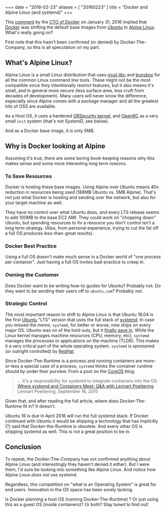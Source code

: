 +++
date = "2016-02-23"
aliases = [ "20160223" ]
title = "Docker and Alpine Linux (and systemd)"
+++

This [comment](https://news.ycombinator.com/item?id=11000827) by the
[CTO of Docker](https://www.docker.com/company/management) on January
31, 2016 implied that [Docker](https://www.docker.com) was shifting
the default base images from [Ubuntu](http://www.ubuntu.com) to
[Alpine Linux](http://alpinelinux.org).  What's really going
on?<!--more-->

First note that this hasn't been confirmed (or denied) by
Docker-The-Company, so this is all speculation on my part.

## What's Alpine Linux?

Alpine Linux is a small Linux distribution that uses [musl
libc](http://www.musl-libc.org) and [busybox](https://busybox.net) for
all the common Linux command line tools.  These might not be the most
compatible since they intentionally restrict features, but it also
means it's small, and in general more secure (less surface area, less
cruft from decades of development).  Many users will never know the
difference, especially since Alpine comes with a package manager and all
the greatest hits of OSS are available.

As a Host OS, it uses a hardened [GRSecurity kernel](https://grsecurity.net), and
[OpenRC](https://wiki.gentoo.org/wiki/OpenRC) as a very small `init`
system (that's not SystemD, see below).

And as a Docker base image, it is only 5MB.

## Why is Docker looking at Alpine

Assuming it's true, there are some boring book-keeping reasons why
this makes sense and some more interesting long term reasons.

### To Save Resources

Docker is hosting these base images.  Using Alpine over Ubuntu means
40x reduction in resources being used (188MB Ubuntu vs. 5MB Alpine).
That's not just what Docker is hosting and sending over the network,
but also for your target machine as well.

They have no control over what Ubuntu does, and every LTS release
seems to add 100MB to the base EC2 AMI. They could work on "chopping
down" Ubuntu, but spending resources to fix a resource you don't
control isn't a long term strategy.  (Also, from personal experience,
trying to cut the fat off a full OS produces less-than-great results).

### Docker Best Practice

Using a full OS doesn't make much sense in a Docker world of "one
process per container".  Just having a full OS invites bad-practice to
creep in.

### Owning the Customer

Does Docker want to be writing how-to guides for Ubuntu?
Probably not.  Do they want to be sending their users off to
`ubuntu.com`?  Probably not.

### Strategic Control

The most important reason to shift to Alpine Linux is that Ubuntu
16.04 is the first [Ubuntu](http://www.canonical.com) "LTS" version
that uses the full stack of
[systemd](https://en.wikipedia.org/wiki/Systemd).  In case you missed
the memo, `systemd`, for better or worse, now ships on every major OS.
Ubuntu was on of the hold outs, but it [finally gave
in](http://www.markshuttleworth.com/archives/1316).  While the Linux
kernel manages machine resources (CPU, memory, etc), `systemd` manages
the processes or applications on the machine (TLDR). This makes it a very
critical part of the whole operating system. `systemd` is sponsored
(or outright controlled) by [RedHat](http://redhat.com/).

Since Docker-The-Runtime is a process and running containers are
more-or-less a special case of a process, `systemd` thinks the container
runtime should by under their purview.  From a post on the
[CoreOS](https://coreos.com/) blog:

>  ... it's a responsibility for systemd to integrate containers into
> the OS.  [Where systemd and Containers Meet: Q&A with Lennart
> Poettering](https://coreos.com/blog/qa-with-lennart-systemd/)
> Lennart Poettering, September 16, 2015

Given that, and after reading the full article, where does
Docker-The-Runtime fit in?  It doesn't.

Ubuntu 16 is due in April 2016 will run the full systemd stack. If
Docker continued with Ubuntu it would be shipping a technology that
has implicitly (?) said that Docker-the-Runtime is obsolete.  And every
other OS is shipping systemd as well. This is not a great position to
be in.

## Conclusion

To repeat, the Docker-The-Company has not confirmed anything about
Alpine Linux (and interestingly they haven't denied it either).  But I
were them, I'd sure be looking into something like Alpine Linux.  And
notice how Alpine Linux *does not* use systemd.

Regardless, this competition on "what is an Operating System" is great
for end users.  Innovation in the OS space has been sorely lacking.

Is Docker planning a host OS (running Docker-The-Runtime) ? Or just
using this as a guest OS (inside containers)? Or both?  Stay tuned to
find out!
